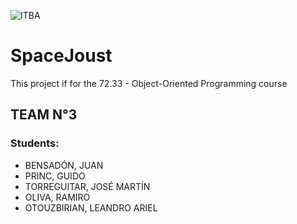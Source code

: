![ITBA](https://www.itba.edu.ar/wp-content/uploads/2016/04/Logo-ITBA-azul.png)
# SpaceJoust
This project if for the 72.33 - Object-Oriented Programming course

## TEAM N°3

### Students:

* BENSADÓN, JUAN
* PRINC, GUIDO
* TORREGUITAR, JOSÉ MARTÍN
* OLIVA, RAMIRO
* OTOUZBIRIAN, LEANDRO ARIEL
